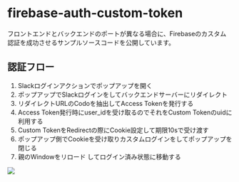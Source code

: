# firebase-auth-custom-token
フロントエンドとバックエンドのポートが異なる場合に、Firebaseのカスタム認証を成功させるサンプルソースコードを公開しています。

## 認証フロー

1. Slackログインアクションでポップアップを開く
2. ポップアップでSlackログインをしてバックエンドサーバーにリダイレクト
3. リダイレクトURLのCodoを抽出してAccess Tokenを発行する
4. Access Token発行時にuser_idを受け取るのでそれをCustom Tokenのuidに利用する
5. Custom TokenをRedirectの際にCookie設定して期限10sで受け渡す
6. ポップアップ側でCookieを受け取りカスタムログインをしてポップアップを閉じる
7. 親のWindowをリロード してログイン済み状態に移動する

![](https://media.discordapp.net/attachments/883966872389824522/883966916618772490/2.png?width=607&height=563)


